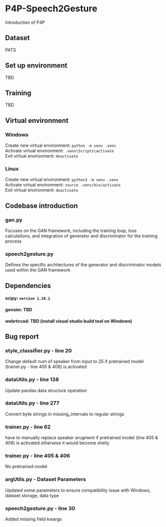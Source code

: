 # P4P-Speech2Gesture

Introduction of P4P

## Dataset

PATS

## Set up environment

TBD

## Training

TBD

## Virtual environment

### Windows

Create new virtual environment: `python -m venv .venv` <br>
Activate virtual environment: `.venv\Scripts\activate` <br>
Exit virtual environment: `deactivate` <br>

### Linux

Create new virtual environment: `python3 -m venv .venv` <br>
Activate virtual environment: `source .venv/bin/activate` <br>
Exit virtual environment: `deactivate` <br>

## Codebase introduction

### gan.py

Focuses on the GAN framework, including the training loop, loss calculations, and integration of generator and discriminator for the training process

### speech2gesture.py

Defines the specific architectures of the generator and discriminator models used within the GAN framework

## Dependencies

#### scipy: `version 1.10.1`

#### gensim: TBD

#### webrtcvad: TBD (install visual studio build tool on Windows)

## Bug report

### style_classifier.py - line 20

Change default num of speaker from input to 25 if pretrained model (trainer.py - line 405 & 406) is activated

### dataUtils.py - line 138

Update pandas data structure operation

### dataUtils.py - line 277

Convert byte strings in missing_intervals to regular strings

### trainer.py - line 62

have to manually replace speaker arugment if pretrained model (line 405 & 406) is activated otherwise it would become shelly

### trainer.py - line 405 & 406

No pretrained model

### argUtils.py - Dataset Parameters

Updated some parameters to ensure compatibility issue with Windows, dataset storage, data type

### speech2gesture.py - line 30

Added missing field kwargs

